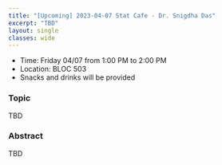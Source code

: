 ```yaml
---
title: "[Upcoming] 2023-04-07 Stat Cafe - Dr. Snigdha Das"
excerpt: "TBD"
layout: single
classes: wide
---
```


- Time: Friday 04/07 from 1:00 PM to 2:00 PM
- Location: BLOC 503
- Snacks and drinks will be provided

### Topic

TBD

### Abstract

TBD
